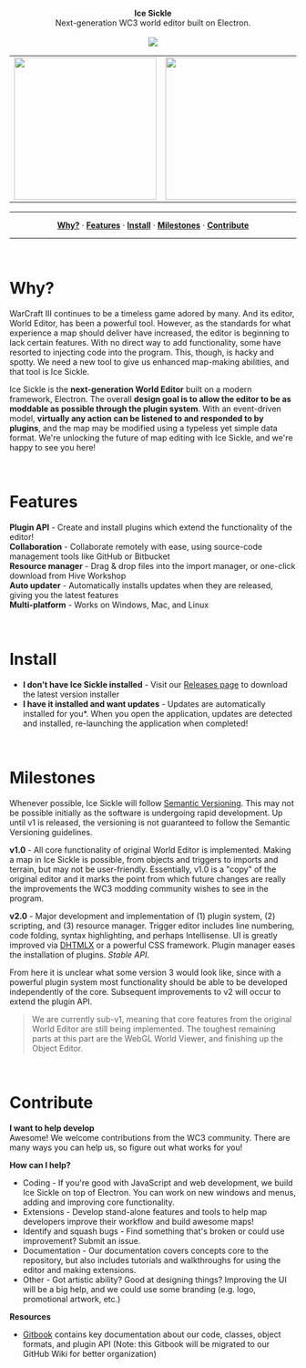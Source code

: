 <p align='center'>
  <b>Ice Sickle</b><br/>
  Next-generation WC3 world editor built on Electron.<br/><br/>
  <a href='https://github.com/ChiefOfGxBxL/Ice-Sickle/releases/latest'><img src='https://img.shields.io/badge/Install-Latest%20version-brightgreen.svg?style=flat-square'/></a>
</p>

<table>
  <tr>
    <td><img src='https://user-images.githubusercontent.com/4079034/27198349-cee5f068-51df-11e7-9457-f1cf3467ee10.PNG' width='250' height='250'/></td>
    <td><img src='https://user-images.githubusercontent.com/4079034/29254022-8a6123a4-8051-11e7-8e34-404ec6df9094.png' width='250' height='250'/></td>
    <td><img src='https://user-images.githubusercontent.com/4079034/29254033-e9bce1d0-8051-11e7-9887-a6c323688d9d.png' width='250' height='250'/></td>
    <td><img src='https://user-images.githubusercontent.com/4079034/27198350-ceea71ec-51df-11e7-8abf-35b6185478ca.PNG' width='250' height='250'/></td>
  </tr>
</table>
  
<hr/>
<p align='center'>
  <a href="#why"><strong>Why?</strong></a> &middot;
  <a href="#features"><strong>Features</strong></a> &middot;
  <a href="#install"><strong>Install</strong></a> &middot;
  <a href="#milestones"><strong>Milestones</strong></a> &middot;
  <a href="#contribute"><strong>Contribute</strong></a>
</p>
<hr/>

<br/>

# Why?
WarCraft III continues to be a timeless game adored by many. And its editor, World Editor, has been a powerful tool. However, as the standards for what experience a map should deliver have increased, the editor is beginning to lack certain features. With no direct way to add functionality, some have resorted to injecting code into the program. This, though, is hacky and spotty. We need a new tool to give us enhanced map-making abilities, and that tool is Ice Sickle.

Ice Sickle is the **next-generation World Editor** built on a modern framework, Electron. The overall **design goal is to allow the editor to be as moddable as possible through the plugin system**. With an event-driven model, **virtually any action can be listened to and responded to by plugins**, and the map may be modified using a typeless yet simple data format. We're unlocking the future of map editing with Ice Sickle, and we're happy to see you here!

<br/>

# Features
**Plugin API** - Create and install plugins which extend the functionality of the editor!  
**Collaboration** - Collaborate remotely with ease, using source-code management tools like GitHub or Bitbucket  
**Resource manager** - Drag & drop files into the import manager, or one-click download from Hive Workshop  
**Auto updater** - Automatically installs updates when they are released, giving you the latest features  
**Multi-platform** - Works on Windows, Mac, and Linux  

<br/>

# Install
 * **I don't have Ice Sickle installed** - Visit our [Releases page](https://github.com/ChiefOfGxBxL/Ice-Sickle/releases/latest) to download the latest version installer
 * **I have it installed and want updates** - Updates are automatically installed for you*. When you open the application, updates are detected and installed, re-launching the application when completed!

<br/>

# Milestones
Whenever possible, Ice Sickle will follow [Semantic Versioning](http://semver.org/). This may not be possible initially as the software is undergoing rapid development. Up until v1 is released, the versioning is not guaranteed to follow the Semantic Versioning guidelines.

**v1.0** - All core functionality of original World Editor is implemented. Making a map in Ice Sickle is possible, from objects and triggers to imports and terrain, but may not be user-friendly. Essentially, v1.0 is a "copy" of the original editor and it marks the point from which future changes are really the improvements the WC3 modding community wishes to see in the program.

**v2.0** - Major development and implementation of (1) plugin system, (2) scripting, and (3) resource manager. Trigger editor includes line numbering, code folding, syntax highlighting, and perhaps Intellisense. UI is greatly improved via [DHTMLX](https://dhtmlx.com/docs/products/dhtmlxSuite/) or a powerful CSS framework. Plugin manager eases the installation of plugins. *Stable API*.

From here it is unclear what some version 3 would look like, since with a powerful plugin system most functionality should be able to be developed independently of the core. Subsequent improvements to v2 will occur to extend the plugin API.

 > We are currently sub-v1, meaning that core features from the original World Editor are still being implemented. The toughest remaining parts at this part are the WebGL World Viewer, and finishing up the Object Editor.

<br/>

# Contribute
**I want to help develop**  
Awesome! We welcome contributions from the WC3 community. There are many ways you can help us, so figure out what works for you!
 
**How can I help?**
 * Coding - If you're good with JavaScript and web development, we build Ice Sickle on top of Electron. You can work on new windows and menus, adding and improving core functionality.
 * Extensions - Develop stand-alone features and tools to help map developers improve their workflow and build awesome maps!
 * Identify and squash bugs - Find something that's broken or could use improvement? Submit an issue.
 * Documentation - Our documentation covers concepts core to the repository, but also includes tutorials and walkthroughs for using the editor and making extensions.
 * Other - Got artistic ability? Good at designing things? Improving the UI will be a big help, and we could use some branding (e.g. logo, promotional artwork, etc.)
 
**Resources**
 * [Gitbook](https://chiefofgxbxl.gitbooks.io/ice-sickle/) contains key documentation about our code, classes, object formats, and plugin API (Note: this Gitbook will be migrated to our GitHub Wiki for better organization)

<br/>
